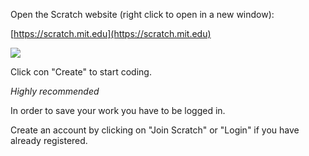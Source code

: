 Open the Scratch website (right click to open in a new window):

[https://scratch.mit.edu](https://scratch.mit.edu)

![](assets/scratch_website.png)

Click con "Create" to start coding.

*Highly recommended*

In order to save your work you have to be logged in.

Create an account by clicking on "Join Scratch" or "Login" if you have already registered.
